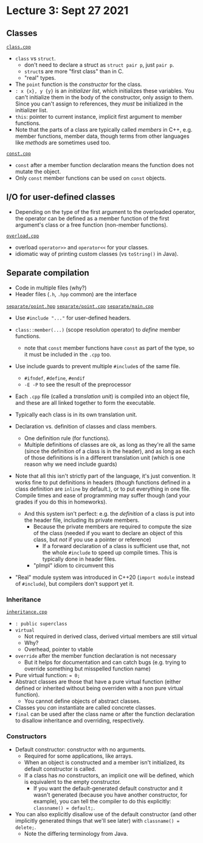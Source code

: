 # Lecture 3: Sept 27 2021

## Classes

[`class.cpp`](class.cpp)

- `class` vs `struct`.
  - don't need to declare a struct as `struct pair p`, just `pair p`.
  - `struct`s are more "first class" than in C.
  - "real" types.
- The `point` function is the _constructor_ for the class.
- `: x {x}, y {y}` is an _initializer list_, which initializes these variables. You can't initialize them in the body of the constructor, only assign to them. Since you can't assign to references, they _must_ be initialized in the initializer list.
- `this`: pointer to current instance, implicit first argument to member functions.
- Note that the parts of a class are typically called _members_ in C++, e.g. member functions, member data, though terms from other languages like _methods_ are sometimes used too.

[`const.cpp`](const.cpp)

- `const` after a member function declaration means the function does not mutate the object.
- Only `const` member functions can be used on `const` objects.

## I/O for user-defined classes

- Depending on the type of the first argument to the overloaded operator, the operator can be defined as a member function of the first argument's class or a free function (non-member functions).

[`overload.cpp`](overload.cpp)

- overload `operator>>` and `operator<<` for your classes.
- idiomatic way of printing custom classes (vs `toString()` in Java).

## Separate compilation

- Code in multiple files (why?)
- Header files (`.h`, `.hpp` common) are the interface

[`separate/point.hpp`](separate/point.hpp)
[`separate/point.cpp`](separate/point.cpp)
[`separate/main.cpp`](separate/main.cpp)

- Use `#include "..."` for user-defined headers.
- `class::member(...)` (scope resolution operator) to _define_ member functions.
  - note that `const` member functions have `const` as part of the type, so it must be included in the `.cpp` too.
- Use include guards to prevent multiple `#include`s of the same file.
    - `#ifndef`, `#define`, `#endif`
  - `-E -P` to see the result of the preprocessor
- Each `.cpp` file (called a _translation unit_) is compiled into an object file, and these are all linked together to form the executable.
- Typically each class is in its own translation unit.
- Declaration vs. definition of classes and class members.
  - One definition rule (for functions).
  - Multiple definitions of classes are ok, as long as they're all the same (since the definition of a class is in the header), and as long as each of those definitions is in a different translation unit (which is one reason why we need include guards)

- Note that all this isn't strictly part of the language, it's just convention. It works fine to put definitions in headers (though functions defined in a class definition are `inline` by default.), or to put everything in one file. Compile times and ease of programming may suffer though (and your grades if you do this in homeworks).
  - And this system isn't perfect: e.g. the _definition_ of a class is put into the header file, including its private members.
  	- Because the private members are required to compute the size of the class (needed if you want to declare an object of this class, but _not_ if you use a pointer or reference)
	  - If a forward declaration of a class is sufficient use that, not the whole `#include` to speed up compile times. This is typically done in header files.
	- "pImpl" idiom to circumvent this
- "Real" module system was introduced in C++20 (`import module` instead of `#include`), but compilers don't support yet it.

### Inheritance

[`inheritance.cpp`](inheritance.cpp)

- `: public superclass`
- `virtual`
  - Not required in derived class, derived virtual members are still virtual
  - Why?
  - Overhead, pointer to vtable
- `override` after the member function declaration is not necessary
  - But it helps for documentation and can catch bugs (e.g. trying to override something but misspelled function name)
- Pure virtual function: `= 0;`
- Abstract classes are those that have a pure virtual function (either defined or inherited without being overriden with a non pure virtual function).
  - You cannot define objects of abstract classes.
- Classes you _can_ instantiate are called concrete classes.
- `final` can be used after the class name or after the function declaration to disallow inheritance and overriding, respectively.

### Constructors

- Default constructor: constructor with no arguments.
  - Required for some applications, like arrays.
  - When an object is constructed and a member isn't initialized, its default constructor is called.
  - If a class has _no_ constructors, an implicit one will be defined, which is equivalent to the empty constructor.
    - If you want the default-generated default constructor and it wasn't generated (because you have another constructor, for example), you can tell the compiler to do this explicitly: `classname() = default;`.
- You can also explicitly disallow use of the default constructor (and other implicitly generated things that we'll see later) with `classname() = delete;`.
  - Note the differing terminology from Java.
